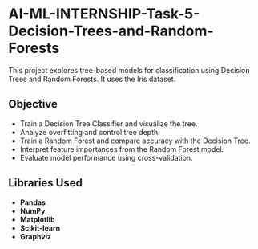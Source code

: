 # AI-ML-INTERNSHIP-Task-5-Decision-Trees-and-Random-Forests

This project explores tree-based models for classification using Decision Trees and Random Forests. It uses the Iris dataset.

## Objective

* Train a Decision Tree Classifier and visualize the tree.
* Analyze overfitting and control tree depth.
* Train a Random Forest and compare accuracy with the Decision Tree.
* Interpret feature importances from the Random Forest model.
* Evaluate model performance using cross-validation.

## Libraries Used

* **Pandas**
* **NumPy**
* **Matplotlib**
* **Scikit-learn**
* **Graphviz**
